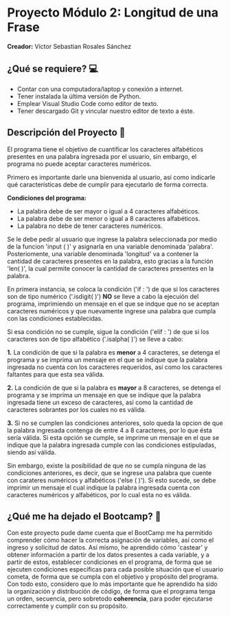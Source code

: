 # Proyecto Módulo 2: Longitud de una Frase
**Creador:** Víctor Sebastian Rosales Sánchez

## ¿Qué se requiere? 💻
* Contar con una computadora/laptop y conexión a internet.
* Tener instalada la última versión de Python.
* Emplear Visual Studio Code como editor de texto.
* Tener descargado Git y vincular nuestro editor de texto a éste.

## Descripción del Proyecto 🧐
El programa tiene el objetivo de cuantificar los caracteres alfabéticos presentes en una palabra ingresada por el usuario, sin embargo, el programa no puede aceptar caracteres numéricos.

Primero es importante darle una bienvenida al usuario, así como indicarle qué características debe de cumplir para ejecutarlo de forma correcta.

**Condiciones del programa:**
* La palabra debe de ser mayor o igual a 4 caracteres alfabéticos.
* La palabra debe de ser menor o igual a 8 caracteres alfabéticos.
* La palabra no debe de tener caracteres numéricos.

Se le debe pedir al usuario que ingrese la palabra seleccionada por medio de la funcion 'input ( )' y asignarla en una variable denominada 'palabra'. 
Posteriomente, una variable denominada 'longitud' va a contener la cantidad de caracteres presentes en la palabra, esto gracias a la función 'len( )', la cual permite conocer la cantidad de caracteres presentes en la palabra.

En primera instancia, se coloca la condición ('if : ') de que si los caracteres son de tipo numérico ('.isdigit( )') **NO** se lleve a cabo la ejecuión del programa, imprimiendo un mensaje en el que se indque que no se aceptan caracteres numéricos y que nuevamente ingrese una palabra que cumpla con las condiciones establecidas.

Si esa condición no se cumple, sigue la condición ('elif : ') de que si los caracteres son de tipo alfabético ('.isalpha( )') se lleve a cabo:

   **1.** La condición de que si la palabra es **menor** a 4 caracteres, se detenga el programa y se imprima un mensaje en el que se indique que la palabra             ingresada no cuenta con los caracteres requeridos, así como los caracteres faltantes para que esta sea válida.

   **2.** La condición de que si la palabra es **mayor** a 8 caracteres, se detenga el programa y se imprima un mensaje en que se indique que la palabra                 ingresada tiene un exceso de caracteres, así como la cantidad de caracteres sobrantes por los cuales no es válida.

   **3.** Si no se cumplen las condiciones anteriores, solo queda la opcion de que la palabra ingresada contenga de entre 4 a 8 caracteres, por lo que ésta             sería válida. Si esta opción se cumple, se imprime un mensaje en el que se indique que la palabra ingresada cumple con las condiciones estipuladas,           siendo así válida.

Sin embargo, existe la posibilidad de que no se cumpla ninguna de las condiciones anteriores, es decir, que se ingrese una palabra que cuente con carateres numéricos y alfabéticos ('else ( )'). Si esto sucede, se debe imprimir un mensaje el cual indique la palabra ingresada cuenta con caracteres numéricos y alfabéticos, por lo cual esta no es válida.

## ¿Qué me ha dejado el Bootcamp? 🚀
Con este proyecto pude dame cuenta que el BootCamp me ha permitido comprender cómo hacer la correcta asignación de variables, así como el ingreso y solicitud de datos. Así mismo, he aprendido cómo 'castear' y obtener información a partir de los datos presentes a cada variable, y a partir de estos, establecer condiciones en el programa, de forma que se ejecuten condiciones específicas para cada posible situación que el usuario cometa, de forma que se cumpla con el objetivo y propósito del programa. Con todo esto, considero que lo más importante que he aprendido ha sido la organización y distribución de código, de forma que el programa tenga un orden, secuencia, pero sobretodo **coherencia**, para poder ejecutarse correctamente y cumplir con su propósito.
